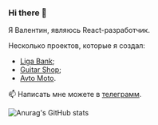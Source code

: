 ### Hi there 👋

Я Валентин, являюсь React-разработчик.

Несколько проектов, которые я создал:
- <a href="https://liga-bank-blush.vercel.app/">Liga Bank</a>;
- <a href="https://erdyakov-guitar-shop.vercel.app/">Guitar Shop</a>;
- <a href="https://erdyakov-avto-moto.vercel.app/">Avto Moto</a>.

📫 Написать мне можете в <a href="https://t.me/valentin74q">телеграмм</a>.

![Anurag's GitHub stats](https://github-readme-stats.vercel.app/api?username=we1tkindzy&hide=contribs,prs&show_icons=true&theme=buefy)

